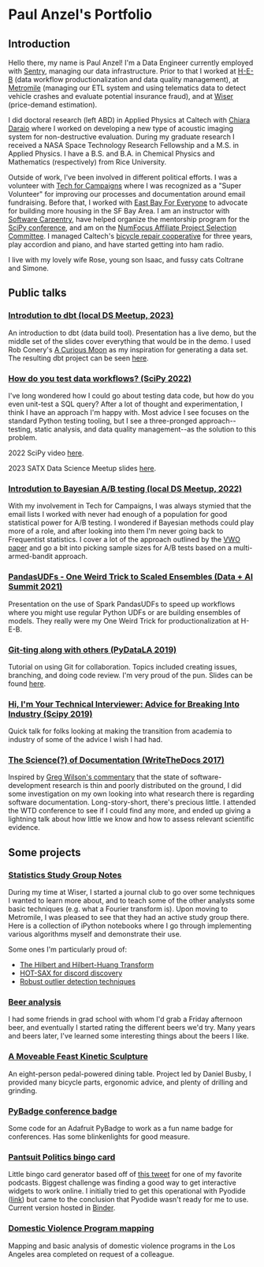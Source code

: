 # Paul Anzel's Portfolio

## Introduction

Hello there, my name is Paul Anzel! I'm a Data Engineer currently employed with [Sentry](https://sentry.io/welcome/), managing our data infrastructure. Prior to that I worked at [H-E-B](https://www.heb.com/) (data workflow productionalization and data quality management), at [Metromile](https://www.metromile.com/) (managing our ETL system and using telematics data to detect vehicle crashes and evaluate potential insurance fraud), and at [Wiser](https://www.wiser.com/) (price-demand estimation).

I did doctoral research (left ABD) in Applied Physics at Caltech with [Chiara Daraio](http://daraio.caltech.edu/) where I worked on developing a new type of acoustic imaging system for non-destructive evaluation. During my graduate research I received a NASA Space Technology Research Fellowship and a M.S. in Applied Physics. I have a B.S. and B.A. in Chemical Physics and Mathematics (respectively) from Rice University.

Outside of work, I've been involved in different political efforts. I was a volunteer with [Tech for Campaigns](https://www.techforcampaigns.org/) where I was recognized as a "Super Volunteer" for improving our processes and documentation around email fundraising. Before that, I worked with [East Bay For Everyone](https://eastbayforeveryone.org/) to advocate for building more housing in the SF Bay Area. I am an instructor with [Software Carpentry](https://software-carpentry.org/), have helped organize the mentorship program for the [SciPy conference](https://www.scipy2021.scipy.org/organizers), and am on the [NumFocus Affiliate Project Selection Committee](https://numfocus.org/sponsored-projects/affiliated-projects). I managed Caltech's [bicycle repair cooperative](https://caltechbikelab.blogspot.com/) for three years, play accordion and piano, and have started getting into ham radio.

I live with my lovely wife Rose, young son Isaac, and fussy cats Coltrane and Simone.

## Public talks

### [Introdution to dbt (local DS Meetup, 2023)](https://docs.google.com/presentation/d/1sxJCzLl7_Rz6gs3C9V7MiVGi7IVFXPsf0_UL-8qlREI/edit?usp=sharing)

An introduction to dbt (data build tool). Presentation has a live demo, but the middle set of the slides cover everything that would be in the demo. I used Rob Conery's [A Curious Moon](https://bigmachine.io/products/a-curious-moon/) as my inspiration for generating a data set. The resulting dbt project can be seen [here](https://github.com/anzelpwj/curiousmoondemo).

### [How do you test data workflows? (SciPy 2022)](https://docs.google.com/presentation/d/1FHBYw8IreSA1DsMxS6opVR-9qP0x6vC6ejCxyR4-xYU/edit?usp=sharing)

I've long wondered how I could go about testing data code, but how do you even unit-test a SQL query? After a lot of thought and experimentation, I think I have an approach I'm happy with. Most advice I see focuses on the standard Python testing tooling, but I see a three-pronged approach--testing, static analysis, and data quality management--as the solution to this problem.

2022 SciPy video [here](https://youtu.be/JqZLwK4OweU).

2023 SATX Data Science Meetup slides [here](https://docs.google.com/presentation/d/15p0vXDaGz7rsYkkaWn7-VNRAkOZZnse2hjwVzzxGe6o/edit?usp=sharing).

### [Introdution to Bayesian A/B testing (local DS Meetup, 2022)](https://docs.google.com/presentation/d/1MDE4loVaA9lAm-umZbP-mxPyOzuk49uXrCZJllx28yE/edit?usp=sharing)

With my involvement in Tech for Campaigns, I was always stymied that the email lists I worked with never had enough of a population for good statistical power for A/B testing. I wondered if Bayesian methods could play more of a role, and after looking into them I'm never going back to Frequentist statistics. I cover a lot of the approach outlined by the [VWO paper](https://cdn2.hubspot.net/hubfs/310840/VWO_SmartStats_technical_whitepaper.pdf) and go a bit into picking sample sizes for A/B tests based on a multi-armed-bandit approach.

### [PandasUDFs - One Weird Trick to Scaled Ensembles (Data + AI Summit 2021)](https://github.com/anzelpwj/dais_conference_2021_presentation/blob/main/DAIS_PandasUDFs.pdf)

Presentation on the use of Spark PandasUDFs to speed up workflows where you might use regular Python UDFs or are building ensembles of models. They really were my One Weird Trick for productionalization at H-E-B.

### [Git-ting along with others (PyDataLA 2019)](https://www.youtube.com/watch?v=7mm9p1UBHlw)

Tutorial on using Git for collaboration. Topics included creating issues, branching, and doing code review. I'm very proud of the pun. Slides can be found [here](https://docs.google.com/presentation/d/1njdRK0la0cCh3AiPoYeOiqgw36jRGnt70Gz80emG9Sc/edit?usp=sharing).

### [Hi, I'm Your Technical Interviewer: Advice for Breaking Into Industry (Scipy 2019)](https://github.com/anzelpwj/advice_for_getting_into_industry/blob/master/advice_getting_into_industry.pdf)

Quick talk for folks looking at making the transition from academia to industry of some of the advice I wish I had had.

### [The Science(?) of Documentation (WriteTheDocs 2017)](https://github.com/anzelpwj/writethedocs2017)

Inspired by [Greg Wilson's commentary](http://third-bit.com/talks/greatest-hits/#/) that the state of software-development research is thin and poorly distributed on the ground, I did some investigation on my own looking into what research there is regarding software documentation. Long-story-short, there's precious little. I attended the WTD conference to see if I could find any more, and ended up giving a lightning talk about how little we know and how to assess relevant scientific evidence.

## Some projects

### [Statistics Study Group Notes](https://github.com/anzelpwj/Stats-week)

During my time at Wiser, I started a journal club to go over some techniques I wanted to learn more about, and to teach some of the other analysts some basic techniques (e.g. what a Fourier transform is). Upon moving to Metromile, I was pleased to see that they had an active study group there. Here is a collection of iPython notebooks where I go through implementing various algorithms myself and demonstrate their use.

Some ones I'm particularly proud of:

- [The Hilbert and Hilbert-Huang Transform](https://nbviewer.jupyter.org/github/anzelpwj/Stats-week/blob/master/Hilbert_Transform.ipynb)
- [HOT-SAX for discord discovery](https://nbviewer.jupyter.org/github/anzelpwj/Stats-week/blob/master/HOT_SAX.ipynb)
- [Robust outlier detection techniques](https://nbviewer.jupyter.org/github/anzelpwj/Stats-week/blob/master/Grubbs_and_Qtest.ipynb)

### [Beer analysis](https://nbviewer.jupyter.org/github/anzelpwj/Beer_server/blob/master/Beer_analysis_v2.ipynb)

I had some friends in grad school with whom I'd grab a Friday afternoon beer, and eventually I started rating the different beers we'd try. Many years and beers later, I've learned some interesting things about the beers I like.

### [A Moveable Feast Kinetic Sculpture](http://www.danielbusby.com/a-moveable-feast/)

An eight-person pedal-powered dining table. Project led by Daniel Busby, I provided many bicycle parts, ergonomic advice, and plenty of drilling and grinding.

### [PyBadge conference badge](https://github.com/anzelpwj/basic_pybadge_project)

Some code for an Adafruit PyBadge to work as a fun name badge for conferences. Has some blinkenlights for good measure.

### [Pantsuit Politics bingo card](https://mybinder.org/v2/gh/anzelpwj/pantsuit_politics_bingo/master?filepath=card_maker.ipynb)

Little bingo card generator based off of [this tweet](https://twitter.com/LouRovegno/status/1169967063559020544) for one of my favorite podcasts. Biggest challenge was finding a good way to get interactive widgets to work online. I initially tried to get this operational with Pyodide ([link](https://alpha.iodide.io/notebooks/3190/)) but came to the conclusion that Pyodide wasn't ready for me to use. Current version hosted in [Binder](https://mybinder.org/v2/gh/anzelpwj/pantsuit_politics_bingo/master?filepath=card_maker.ipynb).

### [Domestic Violence Program mapping](https://github.com/anzelpwj/DV_program_analysis)

Mapping and basic analysis of domestic violence programs in the Los Angeles area completed on request of a colleague.
